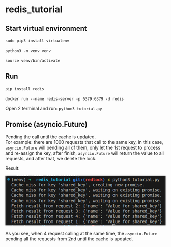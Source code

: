 # redis_tutorial

## Start virtual environment

`sudo pip3 install virtualenv`

`python3 -m venv venv`

`source venv/bin/activate`

## Run

`pip install redis`

`docker run --name redis-server -p 6379:6379 -d redis`

Open 2 terminal and run:
`python3 tutorial.py`

## Promise (asyncio.Future)

Pending the call until the cache is updated. <br>
For example: there are 1000 requests that call to the same key, in this case, `asyncio.Future` will pending all of them, only let the 1st request to process and re-assign the key, after finish, `asyncio.Future` will return the value to all requests, and after that, we delete the lock.

Result:

![alt text](image.png)

As you see, when 4 request calling at the same time, the `asyncio.Future` pending all the requests from 2nd until the cache is updated.